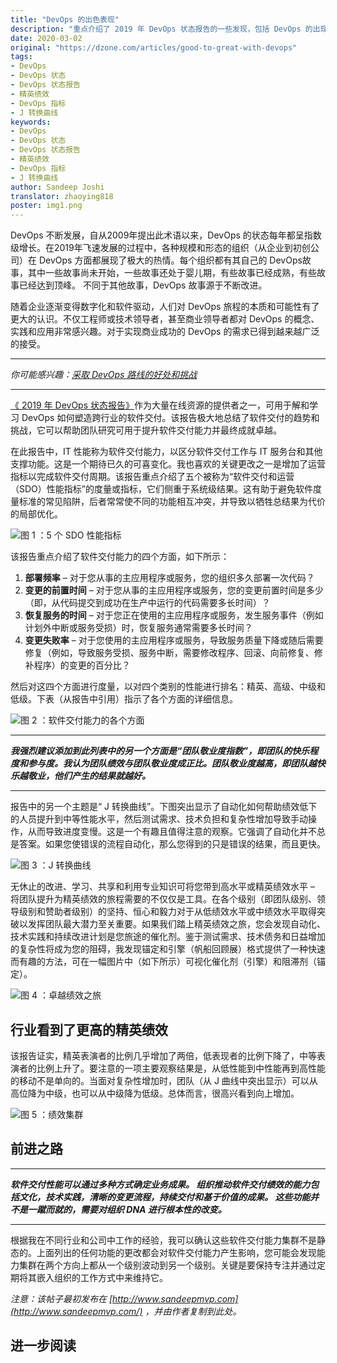 ```yaml
---
title: "DevOps 的出色表现"
description: "重点介绍了 2019 年 DevOps 状态报告的一些发现，包括 DevOps 的出现和盛行"
date: 2020-03-02
original: "https://dzone.com/articles/good-to-great-with-devops"
tags:
- DevOps
- DevOps 状态
- DevOps 状态报告
- 精英绩效
- DevOps 指标
- J 转换曲线
keywords:
- DevOps
- DevOps 状态
- DevOps 状态报告
- 精英绩效
- DevOps 指标
- J 转换曲线
author: Sandeep Joshi 
translator: zhaoying818
poster: img1.png
---
```


DevOps 不断发展，自从2009年提出此术语以来，DevOps 的状态每年都呈指数级增长。在2019年飞速发展的过程中，各种规模和形态的组织（从企业到初创公司）在 DevOps 方面都展现了极大的热情。每个组织都有其自己的 DevOps故事，其中一些故事尚未开始，一些故事还处于婴儿期，有些故事已经成熟，有些故事已经达到顶峰。 不同于其他故事，DevOps 故事源于不断改进。

随着企业逐渐变得数字化和软件驱动，人们对 DevOps 旅程的本质和可能性有了更大的认识。不仅工程师或技术领导者，甚至商业领导者都对 DevOps 的概念、实践和应用非常感兴趣。对于实现商业成功的 DevOps 的需求已得到越来越广泛的接受。

***

*你可能感兴趣：[采取 DevOps 路线的好处和挑战](https://dzone.com/articles/benefits-and-challenges-of-taking-the-devops-route)*

***

[《 2019 年 DevOps 状态报告》](https://services.google.com/fh/files/misc/state-of-devops-2019.pdf)作为大量在线资源的提供者之一，可用于解和学习 DevOps 如何塑造跨行业的软件交付。该报告极大地总结了软件交付的趋势和挑战，它可以帮助团队研究可用于提升软件交付能力并最终成就卓越。

在此报告中，IT 性能称为软件交付能力，以区分软件交付工作与 IT 服务台和其他支撑功能。这是一个期待已久的可喜变化。我也喜欢的关键更改之一是增加了运营指标以完成软件交付周期。该报告重点介绍了五个被称为“软件交付和运营（SDO）性能指标”的度量或指标，它们侧重于系统级结果。这有助于避免软件度量标准的常见陷阱，后者常常使不同的功能相互冲突，并导致以牺牲总结果为代价的局部优化。

![图 1 ：5 个 SDO 性能指标](img1.png)

该报告重点介绍了软件交付能力的四个方面，如下所示：

1. **部署频率** – 对于您从事的主应用程序或服务，您的组织多久部署一次代码？
2. **变更的前置时间** – 对于您从事的主应用程序或服务，您的变更前置时间是多少（即，从代码提交到成功在生产中运行的代码需要多长时间）？
3. **恢复服务的时间** – 对于您正在使用的主应用程序或服务，发生服务事件（例如计划外中断或服务受损）时，恢复服务通常需要多长时间？
4. **变更失败率** – 对于您使用的主应用程序或服务，导致服务质量下降或随后需要修复（例如，导致服务受损、服务中断，需要修改程序、回滚、向前修复、修补程序）的变更的百分比？

然后对这四个方面进行度量，以对四个类别的性能进行排名：精英、高级、中级和低级。下表（从报告中引用）指示了各个方面的详细信息。

![图 2 ：软件交付能力的各个方面](img2.png)

***

***我强烈建议添加到此列表中的另一个方面是“团队敬业度指数”，即团队的快乐程度和参与度。我认为团队绩效与团队敬业度成正比。团队敬业度越高，即团队越快乐越敬业，他们产生的结果就越好。***

***

报告中的另一个主题是“ J 转换曲线”。下图突出显示了自动化如何帮助绩效低下的人员提升到中等性能水平，然后测试需求、技术负担和复杂性增加导致手动操作，从而导致进度变慢。这是一个有趣且值得注意的观察。它强调了自动化并不总是答案。如果您使错误的流程自动化，那么您得到的只是错误的结果，而且更快。

![图 3 ：J 转换曲线](img3.png)

无休止的改进、学习、共享和利用专业知识可将您带到高水平或精英绩效水平 – 将团队提升为精英绩效的旅程需要的不仅仅是工具。在各个级别（即团队级别、领导级别和赞助者级别）的坚持、恒心和毅力对于从低绩效水平或中绩效水平取得突破以发挥团队最大潜力至关重要。如果我们踏上精英绩效之旅，您会发现自动化、技术实践和持续改进计划是您旅途的催化剂。鉴于测试需求、技术债务和日益增加的复杂性将成为您的阻碍，我发现锚定和引擎（帆船回顾展）格式提供了一种快速而有趣的方法，可在一幅图片中（如下所示）可视化催化剂（引擎）和阻滞剂（锚定）。

![图 4 ：卓越绩效之旅](img4.png)

## 行业看到了更高的精英绩效

该报告证实，精英表演者的比例几乎增加了两倍，低表现者的比例下降了，中等表演者的比例上升了。要注意的一项主要观察结果是，从低性能到中性能再到高性能的移动不是单向的。当面对复杂性增加时，团队（从 J 曲线中突出显示）可以从高位降为中级，也可以从中级降为低级。总体而言，很高兴看到向上增加。

![图 5 ：绩效集群](img5.png)

## 前进之路

***

***软件交付性能可以通过多种方式确定业务成果。 组织推动软件交付绩效的能力包括文化，技术实践，清晰的变更流程，持续交付和基于价值的成果。 这些功能并不是一蹴而就的，需要对组织 DNA 进行根本性的改变。***

***

根据我在不同行业和公司中工作的经验，我可以确认这些软件交付能力集群不是静态的。上面列出的任何功能的更改都会对软件交付能力产生影响，您可能会发现能力集群在两个方向上都从一个级别波动到另一个级别。关键是要保持专注并通过定期将其嵌入组织的工作方式中来维持它。

*注意：该帖子最初发布在 [http://www.sandeepmvp.com](http://www.sandeepmvp.com/) ，并由作者复制到此处。*

## 进一步阅读
